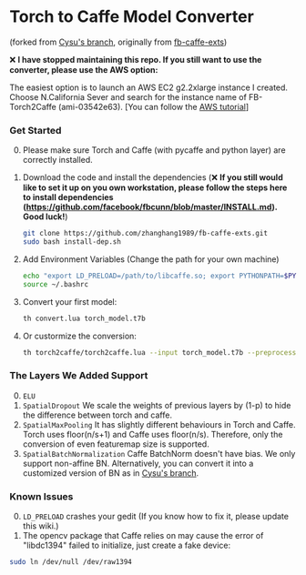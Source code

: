 # Torch to Caffe Model Converter
(forked from [Cysu's branch](https://github.com/Cysu/fb-caffe-exts), originally from [fb-caffe-exts](https://github.com/facebook/fb-caffe-exts)) 
 
:x: **I have stopped maintaining this repo. If you still want to use the converter, please use the AWS option:**
  
The easiest option is to launch an AWS EC2 g2.2xlarge instance I created. Choose N.California Sever and search for the instance name of FB-Torch2Caffe (ami-03542e63). [You can follow the [AWS tutorial](http://cs231n.github.io/aws-tutorial/)]

### Get Started

0. Please make sure Torch and Caffe (with pycaffe and python layer) are correctly installed.
0. Download the code and install the dependencies (:x: **If you still would like to set it up on you own workstation, please follow the steps here to install dependencies (https://github.com/facebook/fbcunn/blob/master/INSTALL.md). Good luck!**)
  
    ```bash
    git clone https://github.com/zhanghang1989/fb-caffe-exts.git
    sudo bash install-dep.sh
    ```

0. Add Environment Variables (Change the path for your own machine)
  
    ```bash
    echo "export LD_PRELOAD=/path/to/libcaffe.so; export PYTHONPATH=$PYTHONPATH:/path/to/caffe/python/:/path/to/fb-caffe-exts/;" >>~/.bashrc && source ~/.bashrc
    source ~/.bashrc
    ```
  
0. Convert your first model:
  
    ```bash
    th convert.lua torch_model.t7b
    ```
  
0. Or custormize the conversion:
  
    ```bash
    th torch2caffe/torch2caffe.lua --input torch_model.t7b --preprocessing prepnv.lua --prototxt name.prototxt --caffemodel name.caffemodel --input_dims 1 3 224 224
    ```

### The Layers We Added Support
0. ``ELU`` 
0. ``SpatialDropout`` We scale the weights of previous layers by (1-p) to hide the difference between torch and caffe. 
0. ``SpatialMaxPooling`` It has slightly different behaviours in Torch and Caffe. Torch uses floor(n/s+1) and Caffe uses floor(n/s). Therefore, only the conversion of even featuremap size is supported. 
0. ``SpatialBatchNormalization`` Caffe BatchNorm doesn't have bias. We only support non-affine BN. Alternatively, you can convert it into a customized version of BN as in [Cysu's branch](https://github.com/Cysu/fb-caffe-exts).

### Known Issues
0. ``LD_PRELOAD`` crashes your gedit (If you know how to fix it, please update this wiki.) 
0. The opencv package that Caffe relies on may cause the error of "libdc1394" failed to initialize, just create a fake device:
  ```bash
  sudo ln /dev/null /dev/raw1394
  ```

